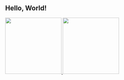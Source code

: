 ## Hello, World!

<div>



  <a href="http://github.com/Dc0st4">


  <img height="180em" src="https://github-readme-stats.vercel.app/api?username=Dc0st4&show_icons=true&theme=synthwave">


  <img height="180em" src="https://github-readme-stats.vercel.app/api/top-langs/?username=Dc0st4&layout=compact&langs_count=16&theme=synthwave"/>


</div>    
